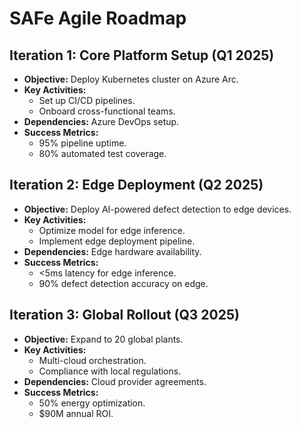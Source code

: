# SAFe Agile Roadmap

## Iteration 1: Core Platform Setup (Q1 2025)
- **Objective:** Deploy Kubernetes cluster on Azure Arc.
- **Key Activities:**
  - Set up CI/CD pipelines.
  - Onboard cross-functional teams.
- **Dependencies:** Azure DevOps setup.
- **Success Metrics:** 
  - 95% pipeline uptime.
  - 80% automated test coverage.

## Iteration 2: Edge Deployment (Q2 2025)
- **Objective:** Deploy AI-powered defect detection to edge devices.
- **Key Activities:**
  - Optimize model for edge inference.
  - Implement edge deployment pipeline.
- **Dependencies:** Edge hardware availability.
- **Success Metrics:**
  - <5ms latency for edge inference.
  - 90% defect detection accuracy on edge.

## Iteration 3: Global Rollout (Q3 2025)
- **Objective:** Expand to 20 global plants.
- **Key Activities:**
  - Multi-cloud orchestration.
  - Compliance with local regulations.
- **Dependencies:** Cloud provider agreements.
- **Success Metrics:**
  - 50% energy optimization.
  - $90M annual ROI.

